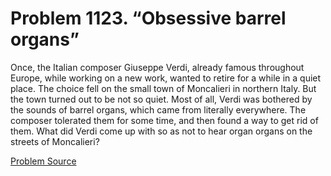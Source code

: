 # Problem 1123. “Obsessive barrel organs”

Once, the Italian composer Giuseppe Verdi, already famous throughout Europe, while working on a new work, wanted to retire for a while in a quiet place. The choice fell on the small town of Moncalieri in northern Italy. But the town turned out to be not so quiet. Most of all, Verdi was bothered by the sounds of barrel organs, which came from literally everywhere. The composer tolerated them for some time, and then found a way to get rid of them. What did Verdi come up with so as not to hear organ organs on the streets of Moncalieri?

[Problem Source](https://www.trizland.ru/tasks/5574/)